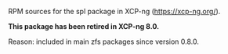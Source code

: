 RPM sources for the spl package in XCP-ng (https://xcp-ng.org/).

**This package has been retired in XCP-ng 8.0.**

Reason: included in main zfs packages since version 0.8.0.
